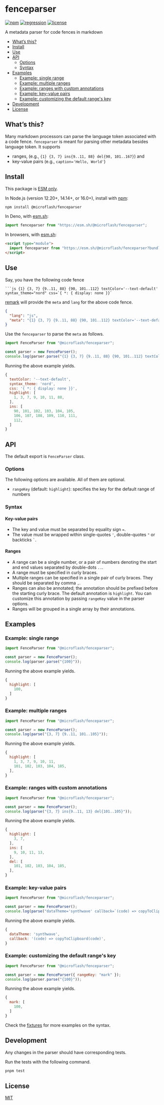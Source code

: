 # fenceparser

[![npm](https://img.shields.io/npm/v/@microflash/fenceparser)](https://www.npmjs.com/package/@microflash/fenceparser)
[![regression](https://github.com/Microflash/fenceparser/actions/workflows/regression.yml/badge.svg)](https://github.com/Microflash/fenceparser/actions/workflows/regression.yml)
[![license](https://img.shields.io/npm/l/@microflash/fenceparser)](./LICENSE.md)

A metadata parser for code fences in markdown

- [What’s this?](#whats-this)
- [Install](#install)
- [Use](#use)
- [API](#api)
	- [Options](#options)
	- [Syntax](#syntax)
- [Examples](#examples)
	- [Example: single range](#example-single-range)
	- [Example: multiple ranges](#example-multiple-ranges)
	- [Example: ranges with custom annotations](#example-ranges-with-custom-annotations)
	- [Example: key-value pairs](#example-key-value-pairs)
	- [Example: customizing the default range's key](#example-customizing-the-default-ranges-key)
- [Development](#development)
- [License](#license)

## What’s this?

Many markdown processors can parse the language token associated with a code fence. `fenceparser` is meant for parsing other metadata besides language token. It supports 

- ranges, (e.g., `{1} {3, 7} ins{9..11, 88} del{90, 101..167}`) and 
- key-value pairs (e.g., `caption='Hello, World'`)

## Install

This package is [ESM only](https://gist.github.com/sindresorhus/a39789f98801d908bbc7ff3ecc99d99c).

In Node.js (version 12.20+, 14.14+, or 16.0+), install with [npm](https://docs.npmjs.com/cli/install):

```sh
npm install @microflash/fenceparser
```

In Deno, with [esm.sh](https://esm.sh/):

```js
import fenceparser from "https://esm.sh/@microflash/fenceparser";
```

In browsers, with [esm.sh](https://esm.sh/):

```html
<script type="module">
  import fenceparser from "https://esm.sh/@microflash/fenceparser?bundle";
</script>
```

## Use

Say, you have the following code fence

```
```js {1} {3, 7} {9..11, 88} {90, 101..112} textColor='--text-default' syntax_theme="nord" css=`{ *: { display: none }}`
```

[remark](https://github.com/remarkjs/remark) will provide the `meta` and `lang` for the above code fence.

```json
{
  "lang": "js",
  "meta": "{1} {3, 7} {9..11, 88} {90, 101..112} textColor='--text-default' syntax_theme=\"nord\" css=`{ *: { display: none }}`"
}
```

Use the `fenceparser` to parse the `meta` as follows.

```js
import FenceParser from "@microflash/fenceparser";

const parser = new FenceParser();
console.log(parser.parse("{1} {3, 7} {9..11, 88} {90, 101..112} textColor='--text-default' syntax_theme=\"nord\" css=`{ *: { display: none }}`"));
```

Running the above example yields.

```js
{
  textColor: '--text-default',
  syntax_theme: 'nord',
  css: '{ *: { display: none }}',
  highlight: [
    1, 3, 7, 9, 10, 11, 88,  
  ],
  ins: [
    90, 101, 102, 103, 104, 105,
    106, 107, 108, 109, 110, 111, 
    112,
  ]
}
```

## API

The default export is `FenceParser` class.

### Options

The following options are available. All of them are optional.

- `rangeKey` (default: `highlight`): specifies the key for the default range of numbers

### Syntax

#### Key-value pairs

- The key and value must be separated by equality sign `=`.
- The value must be wrapped within single-quotes `'`, double-quotes `"` or backticks `` ` ``.

#### Ranges

- A range can be a single number, or a pair of numbers denoting the start and end values separated by double-dots `..`.
- A range must be specified in curly braces.
- Multiple ranges can be specified in a single pair of curly braces. They should be separated by comma `,`.
- Ranges can also be annotated; the annotation should be prefixed before the starting curly brace. The default annotation is `highlight`. You can customize this annotation by passing `rangeKey` value in the parser options.
- Ranges will be grouped in a single array by their annotations.

## Examples

### Example: single range

```js
import FenceParser from "@microflash/fenceparser";

const parser = new FenceParser();
console.log(parser.parse("{100}"));
```

Running the above example yields.

```js
{
  highlight: [
    100,
  ]
}
```

### Example: multiple ranges

```js
import FenceParser from "@microflash/fenceparser";

const parser = new FenceParser();
console.log(parse("{3, 7} {9..11, 101..105}"));
```

Running the above example yields.

```js
{
  highlight: [
    1, 3, 7, 9, 10, 11,
    101, 102, 103, 104, 105,
  ],
}
```

### Example: ranges with custom annotations


```js
import FenceParser from "@microflash/fenceparser";

const parser = new FenceParser();
console.log(parse("{3, 7} ins{9..11, 13} del{101..105}"));
```

Running the above example yields.

```js
{
  highlight: [
    3, 7,
  ],
  ins: [
    9, 10, 11, 13,
  ],
  del: [
    101, 102, 103, 104, 105,
  ],
}
```

### Example: key-value pairs

```js
import FenceParser from "@microflash/fenceparser";

const parser = new FenceParser();
console.log(parse("dataTheme='synthwave' callback=`(code) => copyToClipboard(code)`"));
```

Running the above example yields.

```js
{
  dataTheme: 'synthwave',
  callback: '(code) => copyToClipboard(code)',
}
```

### Example: customizing the default range's key

```js
import FenceParser from "@microflash/fenceparser";

const parser = new FenceParser({ rangeKey: "mark" });
console.log(parser.parse("{100}"));
```

Running the above example yields.

```js
{
  mark: [
    100,
  ]
}
```

Check the [fixtures](./test/fixtures.js) for more examples on the syntax.

## Development

Any changes in the parser should have corresponding tests.

Run the tests with the following command.

```sh
pnpm test
```

## License

[MIT](./LICENSE.md)
